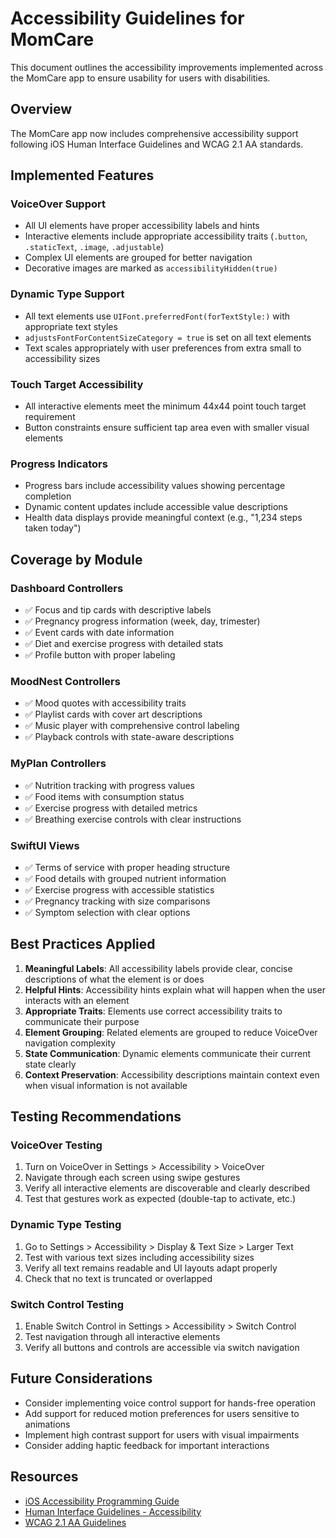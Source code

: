 # Accessibility Guidelines for MomCare

This document outlines the accessibility improvements implemented across the MomCare app to ensure usability for users with disabilities.

## Overview

The MomCare app now includes comprehensive accessibility support following iOS Human Interface Guidelines and WCAG 2.1 AA standards.

## Implemented Features

### VoiceOver Support
- All UI elements have proper accessibility labels and hints
- Interactive elements include appropriate accessibility traits (`.button`, `.staticText`, `.image`, `.adjustable`)
- Complex UI elements are grouped for better navigation
- Decorative images are marked as `accessibilityHidden(true)`

### Dynamic Type Support
- All text elements use `UIFont.preferredFont(forTextStyle:)` with appropriate text styles
- `adjustsFontForContentSizeCategory = true` is set on all text elements
- Text scales appropriately with user preferences from extra small to accessibility sizes

### Touch Target Accessibility
- All interactive elements meet the minimum 44x44 point touch target requirement
- Button constraints ensure sufficient tap area even with smaller visual elements

### Progress Indicators
- Progress bars include accessibility values showing percentage completion
- Dynamic content updates include accessible value descriptions
- Health data displays provide meaningful context (e.g., "1,234 steps taken today")

## Coverage by Module

### Dashboard Controllers
- ✅ Focus and tip cards with descriptive labels
- ✅ Pregnancy progress information (week, day, trimester)
- ✅ Event cards with date information
- ✅ Diet and exercise progress with detailed stats
- ✅ Profile button with proper labeling

### MoodNest Controllers
- ✅ Mood quotes with accessibility traits
- ✅ Playlist cards with cover art descriptions
- ✅ Music player with comprehensive control labeling
- ✅ Playback controls with state-aware descriptions

### MyPlan Controllers
- ✅ Nutrition tracking with progress values
- ✅ Food items with consumption status
- ✅ Exercise progress with detailed metrics
- ✅ Breathing exercise controls with clear instructions

### SwiftUI Views
- ✅ Terms of service with proper heading structure
- ✅ Food details with grouped nutrient information
- ✅ Exercise progress with accessible statistics
- ✅ Pregnancy tracking with size comparisons
- ✅ Symptom selection with clear options

## Best Practices Applied

1. **Meaningful Labels**: All accessibility labels provide clear, concise descriptions of what the element is or does
2. **Helpful Hints**: Accessibility hints explain what will happen when the user interacts with an element
3. **Appropriate Traits**: Elements use correct accessibility traits to communicate their purpose
4. **Element Grouping**: Related elements are grouped to reduce VoiceOver navigation complexity
5. **State Communication**: Dynamic elements communicate their current state clearly
6. **Context Preservation**: Accessibility descriptions maintain context even when visual information is not available

## Testing Recommendations

### VoiceOver Testing
1. Turn on VoiceOver in Settings > Accessibility > VoiceOver
2. Navigate through each screen using swipe gestures
3. Verify all interactive elements are discoverable and clearly described
4. Test that gestures work as expected (double-tap to activate, etc.)

### Dynamic Type Testing
1. Go to Settings > Accessibility > Display & Text Size > Larger Text
2. Test with various text sizes including accessibility sizes
3. Verify all text remains readable and UI layouts adapt properly
4. Check that no text is truncated or overlapped

### Switch Control Testing
1. Enable Switch Control in Settings > Accessibility > Switch Control
2. Test navigation through all interactive elements
3. Verify all buttons and controls are accessible via switch navigation

## Future Considerations

- Consider implementing voice control support for hands-free operation
- Add support for reduced motion preferences for users sensitive to animations
- Implement high contrast support for users with visual impairments
- Consider adding haptic feedback for important interactions

## Resources

- [iOS Accessibility Programming Guide](https://developer.apple.com/documentation/accessibility)
- [Human Interface Guidelines - Accessibility](https://developer.apple.com/design/human-interface-guidelines/accessibility/overview/)
- [WCAG 2.1 AA Guidelines](https://www.w3.org/WAI/WCAG21/quickref/?levels=aa)